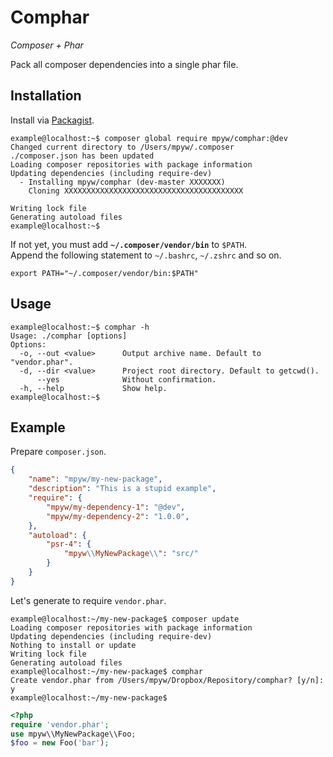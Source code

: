 # Comphar

*Composer + Phar*

Pack all composer dependencies into a single phar file.

## Installation

Install via [Packagist](https://packagist.org/packages/mpyw/comphar).

```ShellSession
example@localhost:~$ composer global require mpyw/comphar:@dev
Changed current directory to /Users/mpyw/.composer
./composer.json has been updated
Loading composer repositories with package information
Updating dependencies (including require-dev)
  - Installing mpyw/comphar (dev-master XXXXXXX)
    Cloning XXXXXXXXXXXXXXXXXXXXXXXXXXXXXXXXXXXXXXXX

Writing lock file
Generating autoload files
example@localhost:~$
```

If not yet, you must add **`~/.composer/vendor/bin`** to `$PATH`.  
Append the following statement to `~/.bashrc`, `~/.zshrc` and so on.

```shell
export PATH="~/.composer/vendor/bin:$PATH"
```

## Usage

```ShellSession
example@localhost:~$ comphar -h
Usage: ./comphar [options]
Options:
  -o, --out <value>      Output archive name. Default to "vendor.phar".
  -d, --dir <value>      Project root directory. Default to getcwd().
      --yes              Without confirmation.
  -h, --help             Show help.
example@localhost:~$
```

## Example

Prepare `composer.json`.

```json
{
    "name": "mpyw/my-new-package",
    "description": "This is a stupid example",
    "require": {
        "mpyw/my-dependency-1": "@dev",
        "mpyw/my-dependency-2": "1.0.0",
    },
    "autoload": {
        "psr-4": {
            "mpyw\\MyNewPackage\\": "src/"
        }
    }
}
```

Let's generate to require `vendor.phar`.

```ShellSession
example@localhost:~/my-new-package$ composer update
Loading composer repositories with package information
Updating dependencies (including require-dev)
Nothing to install or update
Writing lock file
Generating autoload files
example@localhost:~/my-new-package$ comphar
Create vendor.phar from /Users/mpyw/Dropbox/Repository/comphar? [y/n]: y
example@localhost:~/my-new-package$
```

```php
<?php
require 'vendor.phar';
use mpyw\\MyNewPackage\\Foo;
$foo = new Foo('bar');
```
